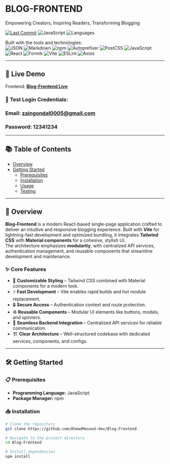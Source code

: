 # BLOG-FRONTEND

Empowering Creators, Inspiring Readers, Transforming Blogging

[![Last Commit](https://img.shields.io/github/last-commit/AhmadMasood-dev/Blog-Frontend)](https://github.com/AhmadMasood-dev/Blog-Frontend/commits/main)
![JavaScript](https://img.shields.io/badge/javascript-98.9%25-yellow)
![Languages](https://img.shields.io/github/languages/count/AhmadMasood-dev/Blog-Frontend)

Built with the tools and technologies:  
![JSON](https://img.shields.io/badge/JSON-black?logo=json&logoColor=white)
![Markdown](https://img.shields.io/badge/Markdown-black?logo=markdown&logoColor=white)
![npm](https://img.shields.io/badge/npm-CB3837?logo=npm&logoColor=white)
![Autoprefixer](https://img.shields.io/badge/Autoprefixer-DD3735)
![PostCSS](https://img.shields.io/badge/PostCSS-DD3A0A)
![JavaScript](https://img.shields.io/badge/JavaScript-F7DF1E?logo=javascript&logoColor=black)
![React](https://img.shields.io/badge/React-20232A?logo=react&logoColor=61DAFB)
![Formik](https://img.shields.io/badge/Formik-20232A?logo=formik)
![Vite](https://img.shields.io/badge/Vite-646CFF?logo=vite&logoColor=white)
![ESLint](https://img.shields.io/badge/ESLint-4B32C3?logo=eslint&logoColor=white)
![Axios](https://img.shields.io/badge/Axios-5A29E4?logo=axios&logoColor=white)

---

## 🚀 Live Demo

Frontend: **[Blog-Frontend Live](https://blog-frontend-me.vercel.app/)**

### 🔑 Test Login Credentials:
### Email: zaingondal0005@gmail.com
### Password: 12341234



---

## 📚 Table of Contents

- [Overview](#overview)
- [Getting Started](#getting-started)
  - [Prerequisites](#prerequisites)
  - [Installation](#installation)
  - [Usage](#usage)
  - [Testing](#testing)

---

## 📖 Overview

**Blog-Frontend** is a modern React-based single-page application crafted to deliver an intuitive and responsive blogging experience. Built with **Vite** for lightning-fast development and optimized bundling, it integrates **Tailwind CSS** with **Material components** for a cohesive, stylish UI.  
The architecture emphasizes **modularity**, with centralized API services, authentication management, and reusable components that streamline development and maintenance.

### ✨ Core Features

- 🎨 **Customizable Styling** – Tailwind CSS combined with Material components for a modern look.
- ⚡ **Fast Development** – Vite enables rapid builds and hot module replacement.
- 🔒 **Secure Access** – Authentication context and route protection.
- ♻ **Reusable Components** – Modular UI elements like buttons, modals, and spinners.
- 🔗 **Seamless Backend Integration** – Centralized API services for reliable communication.
- 🏗 **Clear Architecture** – Well-structured codebase with dedicated services, components, and configs.

---

## 🛠 Getting Started

### 📋 Prerequisites

- **Programming Language:** JavaScript  
- **Package Manager:** npm

### 📥 Installation

```bash
# Clone the repository
git clone https://github.com/AhmadMasood-dev/Blog-Frontend

# Navigate to the project directory
cd Blog-Frontend

# Install dependencies
npm install
